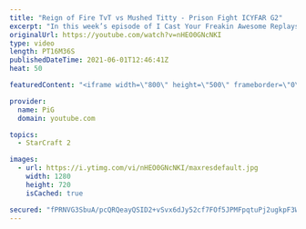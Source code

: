 ```yaml
---
title: "Reign of Fire TvT vs Mushed Titty - Prison Fight ICYFAR G2"
excerpt: "In this week’s episode of I Cast Your Freakin Awesome Replays (ICYFAR) players had to get stabby, because they were only allowed to make 35 max workers!\r THIS WEEKS ICYFAR CHALLENGE: \"Now you see me, now you dont!\" Send in your best games using cloaked and burrowed units! Send submissions to eonblu95@gmail.com"
originalUrl: https://youtube.com/watch?v=nHEO0GNcNKI
type: video
length: PT16M36S
publishedDateTime: 2021-06-01T12:46:41Z
heat: 50

featuredContent: "<iframe width=\"800\" height=\"500\" frameborder=\"0\" src=\"https://www.youtube.com/embed/nHEO0GNcNKI\" allow=\"accelerometer; autoplay; encrypted-media; gyroscope; picture-in-picture\" allowfullscreen></iframe>"

provider:
  name: PiG
  domain: youtube.com

topics:
  - StarCraft 2

images:
  - url: https://i.ytimg.com/vi/nHEO0GNcNKI/maxresdefault.jpg
    width: 1280
    height: 720
    isCached: true

secured: "fPRNVG3SbuA/pcQRQeayQSID2+vSvx6dJy52cf7FOf5JPMFpqtuPj2ugkpF3WCcxj/gE306ZQOGnFondh0fGGNKpe4gYr7GLr+Mm22dEV2GeFfO/wJc1EZf2drDAzX9x1UERQHC6hY259zZdaoq/G0u5PVxXanT3aKBC7rGi9DPOgbPGjrUwvdkDMgeWmhz+w8oZpaaahK8iJ+ZZwz0UELIi+lVopEnPiz7pSetvPj2p0aXyoMODmO8Soef4ljhhWANK65iK3ma1cItXrf3WRtv/b4iBpE88g0IzjNeBwSGznZmlyFkETD3lEGnD7JnL8ImClaLAHmbYtZ977yoK73ENA43zkD7a2ZG+JVxNxBe8ckKPp1PSpjXj2C2S2BXNx1iL6qpBT41S+4wrXalmIK3pUzRWCujXHlA/qFbvnQY=;7VdDPI3ZwmAT8AFZKmGssQ=="
---
```


